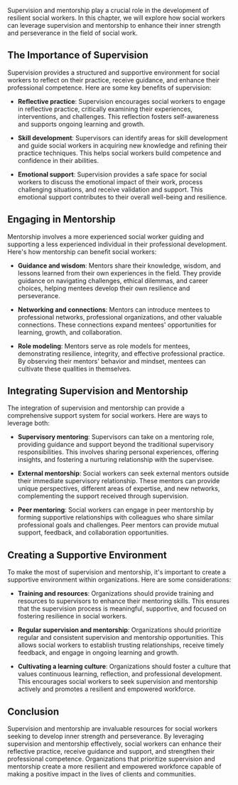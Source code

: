 
Supervision and mentorship play a crucial role in the development of resilient social workers. In this chapter, we will explore how social workers can leverage supervision and mentorship to enhance their inner strength and perseverance in the field of social work.

The Importance of Supervision
-----------------------------

Supervision provides a structured and supportive environment for social workers to reflect on their practice, receive guidance, and enhance their professional competence. Here are some key benefits of supervision:

* **Reflective practice**: Supervision encourages social workers to engage in reflective practice, critically examining their experiences, interventions, and challenges. This reflection fosters self-awareness and supports ongoing learning and growth.

* **Skill development**: Supervisors can identify areas for skill development and guide social workers in acquiring new knowledge and refining their practice techniques. This helps social workers build competence and confidence in their abilities.

* **Emotional support**: Supervision provides a safe space for social workers to discuss the emotional impact of their work, process challenging situations, and receive validation and support. This emotional support contributes to their overall well-being and resilience.

Engaging in Mentorship
----------------------

Mentorship involves a more experienced social worker guiding and supporting a less experienced individual in their professional development. Here's how mentorship can benefit social workers:

* **Guidance and wisdom**: Mentors share their knowledge, wisdom, and lessons learned from their own experiences in the field. They provide guidance on navigating challenges, ethical dilemmas, and career choices, helping mentees develop their own resilience and perseverance.

* **Networking and connections**: Mentors can introduce mentees to professional networks, professional organizations, and other valuable connections. These connections expand mentees' opportunities for learning, growth, and collaboration.

* **Role modeling**: Mentors serve as role models for mentees, demonstrating resilience, integrity, and effective professional practice. By observing their mentors' behavior and mindset, mentees can cultivate these qualities in themselves.

Integrating Supervision and Mentorship
--------------------------------------

The integration of supervision and mentorship can provide a comprehensive support system for social workers. Here are ways to leverage both:

* **Supervisory mentoring**: Supervisors can take on a mentoring role, providing guidance and support beyond the traditional supervisory responsibilities. This involves sharing personal experiences, offering insights, and fostering a nurturing relationship with the supervisee.

* **External mentorship**: Social workers can seek external mentors outside their immediate supervisory relationship. These mentors can provide unique perspectives, different areas of expertise, and new networks, complementing the support received through supervision.

* **Peer mentoring**: Social workers can engage in peer mentorship by forming supportive relationships with colleagues who share similar professional goals and challenges. Peer mentors can provide mutual support, feedback, and collaboration opportunities.

Creating a Supportive Environment
---------------------------------

To make the most of supervision and mentorship, it's important to create a supportive environment within organizations. Here are some considerations:

* **Training and resources**: Organizations should provide training and resources to supervisors to enhance their mentoring skills. This ensures that the supervision process is meaningful, supportive, and focused on fostering resilience in social workers.

* **Regular supervision and mentorship**: Organizations should prioritize regular and consistent supervision and mentorship opportunities. This allows social workers to establish trusting relationships, receive timely feedback, and engage in ongoing learning and growth.

* **Cultivating a learning culture**: Organizations should foster a culture that values continuous learning, reflection, and professional development. This encourages social workers to seek supervision and mentorship actively and promotes a resilient and empowered workforce.

Conclusion
----------

Supervision and mentorship are invaluable resources for social workers seeking to develop inner strength and perseverance. By leveraging supervision and mentorship effectively, social workers can enhance their reflective practice, receive guidance and support, and strengthen their professional competence. Organizations that prioritize supervision and mentorship create a more resilient and empowered workforce capable of making a positive impact in the lives of clients and communities.
